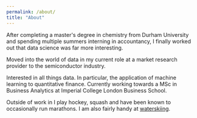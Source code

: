 ```yaml
---
permalink: /about/
title: "About"
---
```


After completing a master's degree in chemistry from Durham University and spending multiple summers interning
in accountancy, I finally worked out that data science was far more interesting.

Moved into the world of data in my current role at a market research provider to the semiconductor industry.

Interested in all things data. In particular, the application of machine learning to quantitative finance. Currently working towards a MSc in Business Analytics at Imperial College London Business School.

Outside of work in I play hockey, squash and have been known to occasionally run marathons. I am also fairly handy at [waterskiing](https://www.youtube.com/watch?v=DqTajYkYbEo). 

